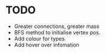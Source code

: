 # TODO 

- Greater connections, greater mass
- BFS method to initialise vertex pos.
- Add colour for types 
- Add hover over infomation